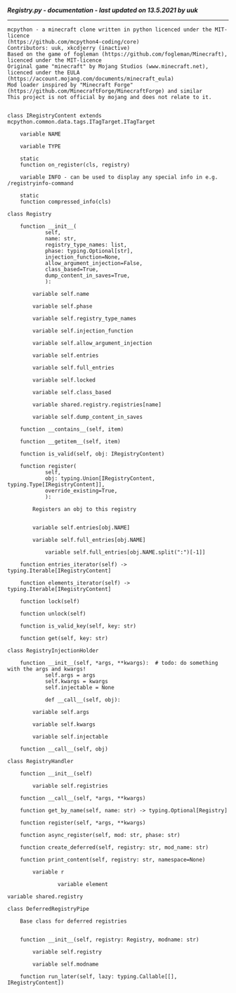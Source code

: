 ***Registry.py - documentation - last updated on 13.5.2021 by uuk***
___

    mcpython - a minecraft clone written in python licenced under the MIT-licence 
    (https://github.com/mcpython4-coding/core)
    Contributors: uuk, xkcdjerry (inactive)
    Based on the game of fogleman (https://github.com/fogleman/Minecraft), licenced under the MIT-licence
    Original game "minecraft" by Mojang Studios (www.minecraft.net), licenced under the EULA
    (https://account.mojang.com/documents/minecraft_eula)
    Mod loader inspired by "Minecraft Forge" (https://github.com/MinecraftForge/MinecraftForge) and similar
    This project is not official by mojang and does not relate to it.


    class IRegistryContent extends mcpython.common.data.tags.ITagTarget.ITagTarget

        variable NAME

        variable TYPE

        static
        function on_register(cls, registry)

        variable INFO - can be used to display any special info in e.g. /registryinfo-command

        static
        function compressed_info(cls)

    class Registry

        function __init__(
                self,
                name: str,
                registry_type_names: list,
                phase: typing.Optional[str],
                injection_function=None,
                allow_argument_injection=False,
                class_based=True,
                dump_content_in_saves=True,
                ):

            variable self.name

            variable self.phase

            variable self.registry_type_names

            variable self.injection_function

            variable self.allow_argument_injection

            variable self.entries

            variable self.full_entries

            variable self.locked

            variable self.class_based

            variable shared.registry.registries[name]

            variable self.dump_content_in_saves

        function __contains__(self, item)

        function __getitem__(self, item)

        function is_valid(self, obj: IRegistryContent)

        function register(
                self,
                obj: typing.Union[IRegistryContent, typing.Type[IRegistryContent]],
                override_existing=True,
                ):
            
            Registers an obj to this registry


            variable self.entries[obj.NAME]

            variable self.full_entries[obj.NAME]

                variable self.full_entries[obj.NAME.split(":")[-1]]

        function entries_iterator(self) -> typing.Iterable[IRegistryContent]

        function elements_iterator(self) -> typing.Iterable[IRegistryContent]

        function lock(self)

        function unlock(self)

        function is_valid_key(self, key: str)

        function get(self, key: str)

    class RegistryInjectionHolder

        function __init__(self, *args, **kwargs):  # todo: do something with the args and kwargs!
                self.args = args
                self.kwargs = kwargs
                self.injectable = None
                
                def __call__(self, obj):

            variable self.args

            variable self.kwargs

            variable self.injectable

        function __call__(self, obj)

    class RegistryHandler

        function __init__(self)

            variable self.registries

        function __call__(self, *args, **kwargs)

        function get_by_name(self, name: str) -> typing.Optional[Registry]

        function register(self, *args, **kwargs)

        function async_register(self, mod: str, phase: str)

        function create_deferred(self, registry: str, mod_name: str)

        function print_content(self, registry: str, namespace=None)

            variable r

                    variable element

    variable shared.registry

    class DeferredRegistryPipe
        
        Base class for deferred registries


        function __init__(self, registry: Registry, modname: str)

            variable self.registry

            variable self.modname

        function run_later(self, lazy: typing.Callable[[], IRegistryContent])